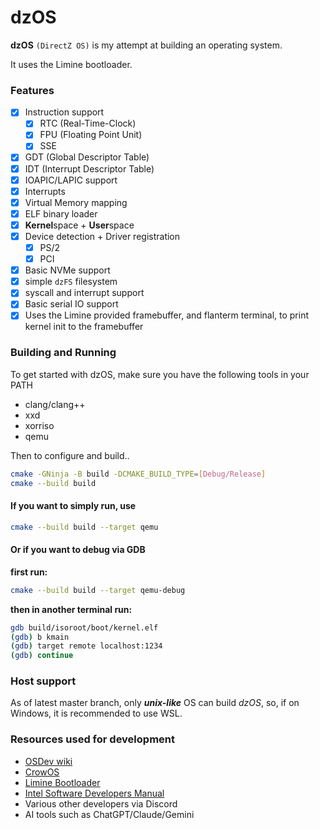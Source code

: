 # dzOS

**dzOS** `(DirectZ OS)` is my attempt at building an operating system.

It uses the Limine bootloader.

### Features

 - [x] Instruction support
   - [x] RTC (Real-Time-Clock)
   - [x] FPU (Floating Point Unit)
   - [x] SSE
 - [x] GDT (Global Descriptor Table)
 - [x] IDT (Interrupt Descriptor Table)
 - [x] IOAPIC/LAPIC support
 - [x] Interrupts
 - [x] Virtual Memory mapping
 - [x] ELF binary loader
 - [x] **Kernel**space + **User**space
 - [x] Device detection + Driver registration
   - [x] PS/2
   - [x] PCI
 - [x] Basic NVMe support
 - [x] simple `dzFS` filesystem
 - [x] syscall and interrupt support
 - [x] Basic serial IO support
 - [x] Uses the Limine provided framebuffer, and flanterm terminal, to print kernel init to the framebuffer

### Building and Running

To get started with dzOS, make sure you have the following tools in your PATH

 - clang/clang++
 - xxd
 - xorriso
 - qemu

Then to configure and build..

```bash
cmake -GNinja -B build -DCMAKE_BUILD_TYPE=[Debug/Release]
cmake --build build
```

#### If you want to simply run, use

```bash
cmake --build build --target qemu
```

#### Or if you want to debug via GDB

**first run:**
```bash
cmake --build build --target qemu-debug
```

**then in another terminal run:**
```bash
gdb build/isoroot/boot/kernel.elf
(gdb) b kmain
(gdb) target remote localhost:1234
(gdb) continue
```

### Host support

As of latest master branch, only ***unix-like*** OS can build *dzOS*, so, if on Windows, it is recommended to use WSL.

### Resources used for development

 - [OSDev wiki](https://wiki.osdev.org/)
 - [CrowOS](https://github.com/HirbodBehnam/CrowOS/)
 - [Limine Bootloader](https://github.com/limine-bootloader/)
 - [Intel Software Developers Manual](https://www.intel.com/content/www/us/en/developer/articles/technical/intel-sdm.html)
 - Various other developers via Discord
 - AI tools such as ChatGPT/Claude/Gemini